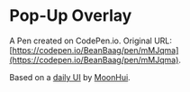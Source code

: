 # Pop-Up Overlay

A Pen created on CodePen.io. Original URL: [https://codepen.io/BeanBaag/pen/mMJqma](https://codepen.io/BeanBaag/pen/mMJqma).

Based on a <a href="https://twitter.com/lmoonhui/status/885881921250639872">daily UI</a> by <a href="https://twitter.com/lmoonhui">MoonHui</a>.
